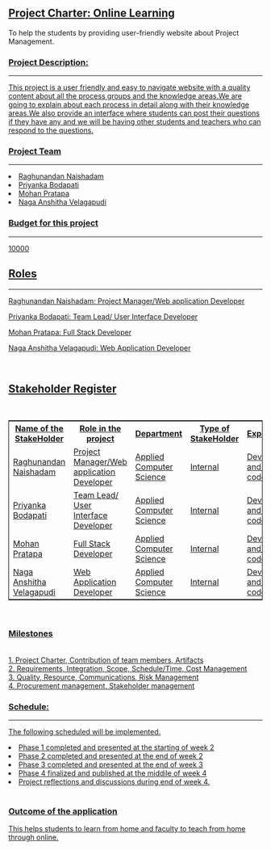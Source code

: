 <!DOCTYPE html>
<html lang="en">
<head>
  <meta charset="utf-8">
  <link rel="stylesheet" href="https://stackpath.bootstrapcdn.com/bootstrap/4.3.1/css/bootstrap.min.css">
  <link rel="stylesheet" href="https://stackpath.bootstrapcdn.com/bootstrap/4.3.1/js/bootstrap.min.js">
  <link rel="stylesheet" href="https://stackpath.bootstrapcdn.com/bootstrap/4.3.1/js/bootstrap.bundle.min.js">
</head>
<body>
<div class="container">
<nav class="navbar navbar-expand-lg navbar-light fixed-top py-3" id="mainNav">
        <a class="navbar-brand js-scroll-trigger" href="#"> 
		<h1>
            Project Charter: Online Learning 
			</h1>
</a>

</nav>
</div>
<p>To help the students by providing user-friendly website about Project Management.</p>
<a href="https://github.com/RaghunandanKumar/Online-Learning"</a>
<div class="container">
<h3>Project Description:</h3><hr />
<p>This project is a user friendly and easy to navigate website with a quality content about all the process groups and the knowledge areas.We are going to explain about each process in detail along with their knowledge areas.We also provide an interface where students can post their questions if they have any and we will be having other students and teachers who can respond to the questions.</p>

<h3>Project Team</h3><hr />
 <li>Raghunandan Naishadam</li>
 <li>Priyanka Bodapati</li>
 <li>Mohan Pratapa</li>
 <li>Naga Anshitha Velagapudi</li>
 

 <h3>Budget for this project</h3><hr />
<p>10000</p>
<h2> Roles</h2><hr />

<p>Raghunandan Naishadam: Project Manager/Web application Developer
</p>

<p>Priyanka Bodapati: Team Lead/ User Interface Developer
</p>

<p>Mohan Pratapa: Full Stack Developer</p>

<p>Naga Anshitha Velagapudi: Web Application Developer</p>


<br>
<h2>Stakeholder Register</h2><br>
<table style="width:100%;border: 1px solid black;">
  <tr>
    <th>Name of the StakeHolder</th>
    <th>Role in the project</th> 
    <th>Department</th>
	<th>Type of StakeHolder</th>
	<th>Expectations</th>
	<th>Contact Info</th>
</tr>
<tr>
    <td>Raghunandan Naishadam</td>
    <td>Project Manager/Web application Developer
</td> 
    <td>
	Applied Computer Science</td>
	 <td>Internal</td> 
	 <td>Develop, test and validate code</td>
	  <td>naishadamraghu@gmail.com</td>
</tr>
<tr>
    <td>Priyanka Bodapati</td>
    <td>Team Lead/ User Interface Developer
</td> 
    <td>
	Applied Computer Science</td>
	 <td>Internal</td> 
	 <td>Develop, test and validate code</td>
	  <td>priyankab407@gmail.com</td> 
  </tr>
  <tr>
    <td>Mohan Pratapa</td>
    <td>Full Stack Developer </td> 
    <td>
	Applied Computer Science</td>	 
	 <td>Internal</td> 
	 <td>Develop, test and validate code</td>
	  <td>shivakrishnamohan@gmail.com</td> 
  </tr> 
   <tr>
    <td>Naga Anshitha Velagapudi</td>
    <td>Web Application Developer</td> 
    <td>
	Applied Computer Science</td>
	 <td>Internal</td> 
	 <td>Develop, test and validate code</td>
	  <td>anshithavelagapudi@gmail.com</td> 
  </tr> 

</table>
<br> 
<h3>Milestones</h3><hr />
<br>1. Project Charter,
Contribution of team members,
Artifacts
<br>
2. Requirements,
Integration,
Scope,
Schedule/Time,
Cost Management
<br>
3. Quality,
Resource,
Communications,
Risk Management
<br>
4. Procurement management,
Stakeholder management
<br>
 <h3>Schedule:</h3>
 <hr />
 <p>The following scheduled will be implemented.</p>
<li>Phase 1 completed and presented at the starting of week 2</li>
<li>Phase 2 completed and presented at the end of week 2</li>
<li>Phase 3 completed and presented at the end of week 3</li>
<li>Phase 4 finalized and published at the middile of week 4</li>
<li>Project reflections and discussions during end of week 4.</li>
<br>
<h3>Outcome of the application</h3>
<hr />
<p>This helps students to learn from home and faculty to teach from home through online.</p> 
 </body>
</html>

